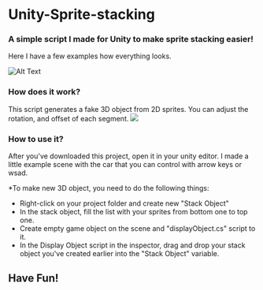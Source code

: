 # Unity-Sprite-stacking
<h3>A simple script I made for Unity to make sprite stacking easier!</h3>

Here I have a few examples how everything looks.

![Alt Text](https://media.giphy.com/media/xAlARaQRTFjrU32GON/giphy.gif)

<h3>How does it work?</h3>
This script generates a fake 3D object from 2D sprites. You can adjust the rotation, and offset of each segment.

<img src="https://media.giphy.com/media/UQEvDaptCSFfukdzcR/giphy.gif"/>

<h3>How to use it?</h3>
After you've downloaded this project, open it in your unity editor. I made a little example scene with the car that you can control with arrow keys or wsad.

*To make new 3D object, you need to do the following things:
  * Right-click on your project folder and create new "Stack Object"
  * In the stack object, fill the list with your sprites from bottom one to top one.
  * Create empty game object on the scene and "displayObject.cs" script to it.
  * In the Display Object script in the inspector, drag and drop your stack object you've created earlier into the "Stack Object" variable.
  
<h2> Have Fun!</h2>
